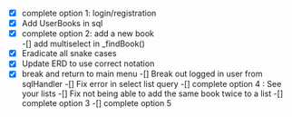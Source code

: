 -[x] complete option 1: login/registration 
-[x] Add UserBooks in sql
-[x] complete option 2: add a new book  
-[] add multiselect in _findBook()
-[x] Eradicate all snake cases
-[x] Update ERD to use correct notation 
-[x] break and return to main menu
-[] Break out logged in user from sqlHandler
-[] Fix error in select list query 
-[] complete option 4 : See your lists 
-[] Fix not being able to add the same book twice to a list 
-[] complete option 3
-[] complete option 5 
